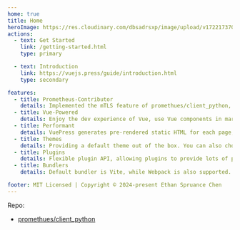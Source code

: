 ```yaml
---
home: true
title: Home
heroImage: https://res.cloudinary.com/dbsadrsxp/image/upload/v1722173705/esc-logo_bzi4lw.jpg
actions:
  - text: Get Started
    link: /getting-started.html
    type: primary

  - text: Introduction
    link: https://vuejs.press/guide/introduction.html
    type: secondary

features:
  - title: Prometheus-Contributor
    details: Implemented the mTLS feature of promethues/client_python, for which the project team released a new version!
  - title: Vue-Powered
    details: Enjoy the dev experience of Vue, use Vue components in markdown, and develop custom themes with Vue.
  - title: Performant
    details: VuePress generates pre-rendered static HTML for each page, and runs as an SPA once a page is loaded.
  - title: Themes
    details: Providing a default theme out of the box. You can also choose a community theme or create your own one.
  - title: Plugins
    details: Flexible plugin API, allowing plugins to provide lots of plug-and-play features for your site.
  - title: Bundlers
    details: Default bundler is Vite, while Webpack is also supported. Choose the one you like!

footer: MIT Licensed | Copyright © 2024-present Ethan Spruance Chen
---
```


Repo:

- [promethues/client_python][promethues/client_python]

[promethues/client_python]: https://github.com/prometheus/client_python/releases/tag/v0.19.0
